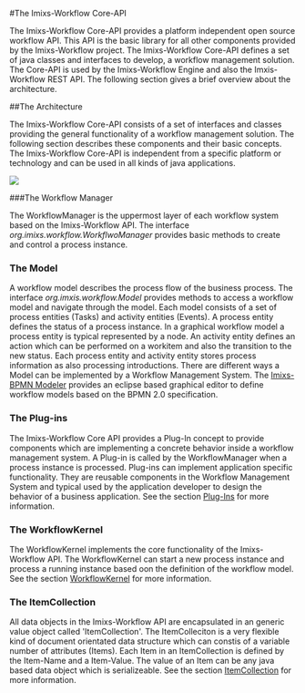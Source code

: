 #The Imixs-Workflow Core-API 
 
The Imixs-Workflow Core-API provides a platform independent open source workflow API. 
This API is the basic library for all other components provided by the Imixs-Workflow project. The Imixs-Workflow Core-API defines a set of java classes and interfaces to develop, a workflow management solution. The Core-API is used by the Imixs-Workflow Engine and also the Imxis-Workflow REST API. The following section gives a brief overview about the architecture.
 
##The Architecture

The Imixs-Workflow Core-API consists of a set of interfaces and classes providing the general functionality of a workflow management solution. The following section describes these components and their basic concepts. The Imixs-Workflow Core-API is independent from a specific platform or technology and can be used in all kinds of java applications. 
 
<img src="../images/api-architecture.gif"/>

###The Workflow Manager

The WorkflowManager is the uppermost layer of each workflow system based on the Imixs-Workflow API. The interface _org.imixs.workflow.WorkflwoManager_ provides basic methods to create and control a process instance.
 
 
### The Model

A workflow model describes the process flow of the business process. The interface _org.imxis.workflow.Model_ provides methods to access a workflow model and navigate through the model. Each model consists of a set of process entities (Tasks) and activity entities (Events).  A process entity defines the status of a process instance. In a graphical workflow model a process entity is typical represented by a node. An activity entity defines an action  which can be performed on a workitem and also the transition to the new status. 
Each process entity and activity entity stores process information as also processing introductions.  There are different ways a Model can be implemented by a Workflow Management System.  The [Imixs-BPMN Modeler](./modelling/index.html) provides an eclipse based graphical editor to define workflow models based on the BPMN 2.0 specification.  


### The Plug-ins
The Imixs-Workflow Core API provides a Plug-In concept to provide components which are implementing a concrete behavior inside a workflow management system.  A Plug-in is called by the WorkflowManager when a process instance is processed. Plug-ins can implement application specific functionality. They are reusable components in the Workflow Management System and typical used by the application developer to design the  behavior of a business application. 
See the section [Plug-Ins](./plugin-api.html) for more information.

### The WorkflowKernel
The WorkflowKernel implements the core functionality of the Imixs-Workflow API. The WorkflowKernel can start a new process instance and process a running instance based oon the definition of the workflow model. See the section [WorkflowKernel](./workflowkernel.html) for more information.
 
### The ItemCollection
All data objects in the Imixs-Workflow API are encapsulated in an generic value object called 'ItemCollection'.  The ItemColleciton is a very flexible kind of document orientated data structure which can constis of a variable number of attributes (Items). Each Item in an ItemCollection is defined by the Item-Name and a Item-Value. The value of an Item can be any java based data object which is serializeable. See the section [ItemCollection](./itemcollection.html) for more information.
  
